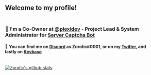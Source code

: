 ## Welcome to my profile!</br></br>
### 🔭 I'm a Co-Owner at [**@plexidev**](https://github.com/plexidev) - Project Lead & System Administrator for [**Server Captcha Bot**](https://captchabot.xyz)</br>
#### 💬 You can find me on [**Discord**](https://discord.com/invite/plexidev) as **Zorotic#0001**, or on my [**Twitter**](https://twitter.com/ZoroticWasTaken), and lastly on [**Keybase**](https://keybase.io/zorotic)</br></br>

[![Zorotic's github stats](https://github-readme-stats.vercel.app/api?username=zorotic&theme=gotham&show_icons=true)](https://github.com/anuraghazra/github-readme-stats)

